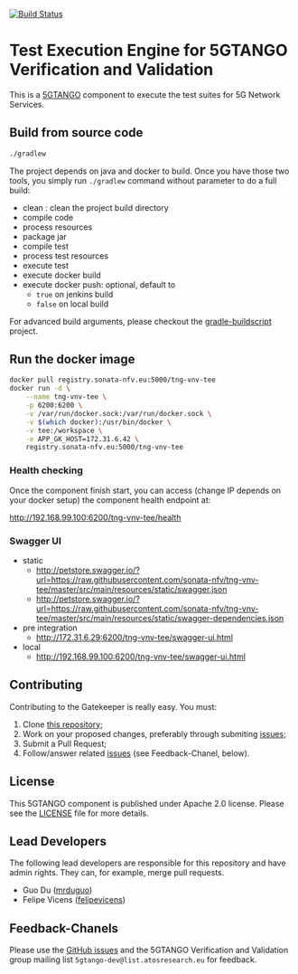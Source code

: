 [![Build Status](http://jenkins.sonata-nfv.eu/buildStatus/icon?job=tng-vnv-tee/master)](https://jenkins.sonata-nfv.eu/job/tng-vnv-tee)

# Test Execution Engine for 5GTANGO Verification and Validation
This is a [5GTANGO](http://www.5gtango.eu) component to execute the test suites for 5G Network Services.


## Build from source code

```bash
./gradlew
```

The project depends on java and docker to build. Once you have those two tools, you simply run `./gradlew` command without parameter to do a full build:
* clean : clean the project build directory
* compile code
* process resources
* package jar
* compile test
* process test resources
* execute test
* execute docker build
* execute docker push: optional, default to
  * `true` on jenkins build
  * `false` on local build

For advanced build arguments, please checkout the [gradle-buildscript](https://github.com/mrduguo/gradle-buildscript) project.


## Run the docker image

```bash
docker pull registry.sonata-nfv.eu:5000/tng-vnv-tee
docker run -d \
    --name tng-vnv-tee \
    -p 6200:6200 \
    -v /var/run/docker.sock:/var/run/docker.sock \
    -v $(which docker):/usr/bin/docker \
    -v tee:/workspace \
    -e APP_GK_HOST=172.31.6.42 \
    registry.sonata-nfv.eu:5000/tng-vnv-tee
```

### Health checking

Once the component finish start, you can access (change IP depends on your docker setup) the component health endpoint at:

http://192.168.99.100:6200/tng-vnv-tee/health

### Swagger UI


* static
    * http://petstore.swagger.io/?url=https://raw.githubusercontent.com/sonata-nfv/tng-vnv-tee/master/src/main/resources/static/swagger.json
    * http://petstore.swagger.io/?url=https://raw.githubusercontent.com/sonata-nfv/tng-vnv-tee/master/src/main/resources/static/swagger-dependencies.json
* pre integration 
    * http://172.31.6.29:6200/tng-vnv-tee/swagger-ui.html
* local 
    * http://192.168.99.100:6200/tng-vnv-tee/swagger-ui.html


## Contributing
Contributing to the Gatekeeper is really easy. You must:

1. Clone [this repository](http://github.com/sonata-nfv/tng-vnv-tee);
1. Work on your proposed changes, preferably through submiting [issues](https://github.com/sonata-nfv/tng-vnv-tee/issues);
1. Submit a Pull Request;
1. Follow/answer related [issues](https://github.com/sonata-nfv/tng-vnv-tee/issues) (see Feedback-Chanel, below).


## License

This 5GTANGO component is published under Apache 2.0 license. Please see the [LICENSE](LICENSE) file for more details.

## Lead Developers

The following lead developers are responsible for this repository and have admin rights. They can, for example, merge pull requests.

* Guo Du ([mrduguo](https://github.com/mrduguo))
* Felipe Vicens ([felipevicens](https://github.com/felipevicens))

## Feedback-Chanels

Please use the [GitHub issues](https://github.com/sonata-nfv/tng-vnv-tee/issues) and the 5GTANGO Verification and Validation group mailing list `5gtango-dev@list.atosresearch.eu` for feedback.
